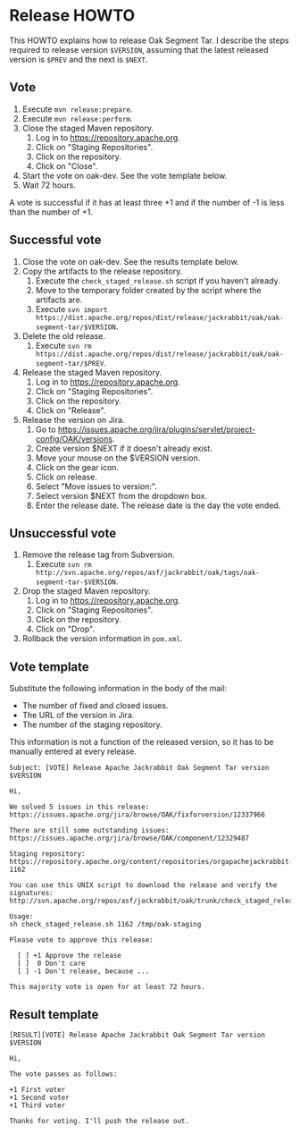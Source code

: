 <!--
   Licensed to the Apache Software Foundation (ASF) under one or more
   contributor license agreements.  See the NOTICE file distributed with
   this work for additional information regarding copyright ownership.
   The ASF licenses this file to You under the Apache License, Version 2.0
   (the "License"); you may not use this file except in compliance with
   the License.  You may obtain a copy of the License at

       http://www.apache.org/licenses/LICENSE-2.0

   Unless required by applicable law or agreed to in writing, software
   distributed under the License is distributed on an "AS IS" BASIS,
   WITHOUT WARRANTIES OR CONDITIONS OF ANY KIND, either express or implied.
   See the License for the specific language governing permissions and
   limitations under the License.
  -->

# Release HOWTO

This HOWTO explains how to release Oak Segment Tar. I describe the steps required to release version `$VERSION`, assuming that the latest released version is `$PREV` and the next is `$NEXT`.

## Vote

1. Execute `mvn release:prepare`.
2. Execute `mvn release:perform`.
3. Close the staged Maven repository.
    1. Log in to https://repository.apache.org.
    2. Click on "Staging Repositories".
    3. Click on the repository.
    4. Click on "Close".
4. Start the vote on oak-dev. See the vote template below.
5. Wait 72 hours.

A vote is successful if it has at least three +1 and if the number of -1 is less than the number of +1.

## Successful vote

1. Close the vote on oak-dev. See the results template below.
2. Copy the artifacts to the release repository.
    1. Execute the `check_staged_release.sh` script if you haven't already.
    2. Move to the temporary folder created by the script where the artifacts are.
    3. Execute `svn import https://dist.apache.org/repos/dist/release/jackrabbit/oak/oak-segment-tar/$VERSION`.
3. Delete the old release.
    1. Execute `svn rm https://dist.apache.org/repos/dist/release/jackrabbit/oak/oak-segment-tar/$PREV`.
4. Release the staged Maven repository.
    1. Log in to https://repository.apache.org.
    2. Click on "Staging Repositories".
    3. Click on the repository.
    4. Click on "Release".
5. Release the version on Jira.
    1. Go to https://issues.apache.org/jira/plugins/servlet/project-config/OAK/versions.
    2. Create version $NEXT if it doesn't already exist.
    3. Move your mouse on the $VERSION version.
    4. Click on the gear icon.
    5. Click on release.
    6. Select "Move issues to version:".
    7. Select version $NEXT from the dropdown box.
    8. Enter the release date. The release date is the day the vote ended.

## Unsuccessful vote

1. Remove the release tag from Subversion.
    1. Execute `svn rm http://svn.apache.org/repos/asf/jackrabbit/oak/tags/oak-segment-tar-$VERSION`.
2. Drop the staged Maven repository.
    1. Log in to https://repository.apache.org.
    2. Click on "Staging Repositories".
    3. Click on the repository.
    4. Click on "Drop".
3. Rollback the version information in `pom.xml`.

## Vote template

Substitute the following information in the body of the mail:

- The number of fixed and closed issues.
- The URL of the version in Jira.
- The number of the staging repository.

This information is not a function of the released version, so it has to be manually entered at every release.

```
Subject: [VOTE] Release Apache Jackrabbit Oak Segment Tar version $VERSION

Hi,

We solved 5 issues in this release:
https://issues.apache.org/jira/browse/OAK/fixforversion/12337966

There are still some outstanding issues:
https://issues.apache.org/jira/browse/OAK/component/12329487

Staging repository:
https://repository.apache.org/content/repositories/orgapachejackrabbit-1162

You can use this UNIX script to download the release and verify the signatures:
http://svn.apache.org/repos/asf/jackrabbit/oak/trunk/check_staged_release.sh

Usage:
sh check_staged_release.sh 1162 /tmp/oak-staging

Please vote to approve this release:

  [ ] +1 Approve the release
  [ ]  0 Don't care
  [ ] -1 Don't release, because ...

This majority vote is open for at least 72 hours.
```

## Result template

```
[RESULT][VOTE] Release Apache Jackrabbit Oak Segment Tar version $VERSION

Hi,

The vote passes as follows:

+1 First voter
+1 Second voter
+1 Third voter

Thanks for voting. I'll push the release out.
```

